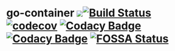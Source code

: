go-container [![](https://img.shields.io/badge/godoc-reference-5272B4.svg)](https://godoc.org/github.com/lucassabreu/go-container)[![Build Status](https://travis-ci.org/lucassabreu/go-container.svg?branch=master)](https://travis-ci.org/lucassabreu/go-container) [![codecov](https://codecov.io/gh/lucassabreu/go-container/branch/master/graph/badge.svg)](https://codecov.io/gh/lucassabreu/go-container) [![Codacy Badge](https://api.codacy.com/project/badge/Grade/f2d41d2086b845cd9ac8daf4d22fb771)](https://www.codacy.com/app/lucassabreu/go-container?utm_source=github.com&amp;utm_medium=referral&amp;utm_content=lucassabreu/go-container&amp;utm_campaign=Badge_Grade) [![Codacy Badge](https://api.codacy.com/project/badge/Coverage/f2d41d2086b845cd9ac8daf4d22fb771)](https://www.codacy.com/app/lucassabreu/go-container?utm_source=github.com&utm_medium=referral&utm_content=lucassabreu/go-container&utm_campaign=Badge_Coverage) [![FOSSA Status](https://app.fossa.io/api/projects/git%2Bgithub.com%2Flucassabreu%2Fgo-container.svg?type=shield)](https://app.fossa.io/projects/git%2Bgithub.com%2Flucassabreu%2Fgo-container?ref=badge_shield)
============
